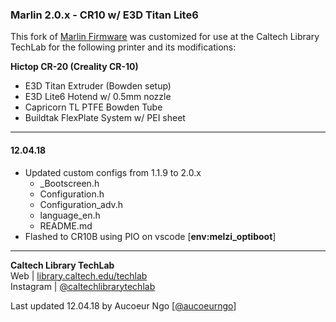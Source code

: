 ### Marlin 2.0.x - CR10 w/ E3D Titan Lite6

This fork of [Marlin Firmware](https://github.com/MarlinFirmware) was customized for use at the Caltech Library TechLab for the following printer and its modifications:

__Hictop CR-20 (Creality CR-10)__   

  + E3D Titan Extruder (Bowden setup)
  + E3D Lite6 Hotend w/ 0.5mm nozzle
  + Capricorn TL PTFE Bowden Tube
  + Buildtak FlexPlate System w/ PEI sheet

----------------------------------------------------------
#### 12.04.18
  - Updated custom configs from 1.1.9 to 2.0.x
    - _Bootscreen.h
    - Configuration.h
    - Configuration_adv.h
    - language_en.h
    - README&#46;md
  - Flashed to CR10B using PIO on vscode [__env:melzi_optiboot__]

----------------------------------------------------------  
__Caltech Library TechLab__  
Web | [library.caltech.edu/techlab](https://www.library.caltech.edu/resources/techlab)  
Instagram | [@caltechlibrarytechlab](http://instagram.com/caltechlibrarytechlab/)

Last updated 12.04.18 by Aucoeur Ngo [[@aucoeurngo](https://github.com/aucoeurngo)]
